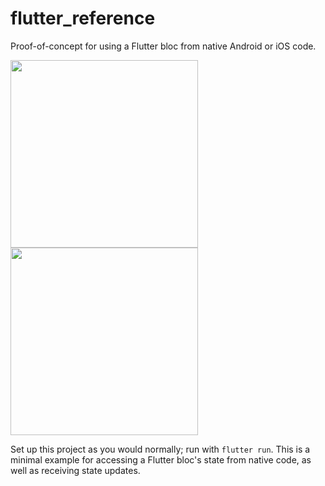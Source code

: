 # flutter_reference

Proof-of-concept for using a Flutter bloc from native Android or iOS code.

<img src="https://user-images.githubusercontent.com/23641452/224021368-d4d07b8b-0b0f-4013-94c7-73749a17fc3c.gif" width="300" />

<img src="https://user-images.githubusercontent.com/23641452/224399576-95fa96d4-032e-433a-bb19-204b4d7e412c.gif" width="300" />

Set up this project as you would normally; run with `flutter run`. This is a minimal example for accessing a Flutter bloc's state from native code, as well as receiving state updates.
